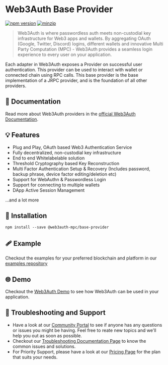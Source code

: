 # Web3Auth Base Provider

[![npm version](https://img.shields.io/npm/v/@web3auth-mpc/base-provider?label=%22%22)](https://www.npmjs.com/package/@web3auth-mpc/base-provider/v/latest)
[![minzip](https://img.shields.io/bundlephobia/minzip/@web3auth-mpc/base-provider?label=%22%22)](https://bundlephobia.com/result?p=@web3auth-mpc/base-provider@latest)

> Web3Auth is where passwordless auth meets non-custodial key infrastructure for Web3 apps and wallets. By aggregating OAuth (Google, Twitter, Discord) logins, different wallets and innovative Multi Party Computation (MPC) - Web3Auth provides a seamless login experience to every user on your application.

Each adapter in Web3Auth exposes a Provider on successful user authentication. This provider can be used to interact with wallet or connected chain using RPC calls. This base provider is the base implementation of a JRPC provider, and is the foundation of all other providers.

## 📖 Documentation

Read more about Web3Auth providers in the [official Web3Auth Documentation](https://web3auth.io/docs/sdk/web/providers/).

## 💡 Features
- Plug and Play, OAuth based Web3 Authentication Service
- Fully decentralized, non-custodial key infrastructure
- End to end Whitelabelable solution
- Threshold Cryptography based Key Reconstruction
- Multi Factor Authentication Setup & Recovery (Includes password, backup phrase, device factor editing/deletion etc)
- Support for WebAuthn & Passwordless Login
- Support for connecting to multiple wallets
- DApp Active Session Management

...and a lot more

## 🔗 Installation

```shell
npm install --save @web3auth-mpc/base-provider
```

## 🩹 Example

Checkout the examples for your preferred blockchain and platform in our [examples repository](https://github.com/Web3Auth/examples/)

## 🌐 Demo

Checkout the [Web3Auth Demo](https://demo-app.web3auth.io/) to see how Web3Auth can be used in your application.

## 💬 Troubleshooting and Support

- Have a look at our [Community Portal](https://community.web3auth.io/) to see if anyone has any questions or issues you might be having. Feel free to reate new topics and we'll help you out as soon as possible.
- Checkout our [Troubleshooting Documentation Page](https://web3auth.io/docs/troubleshooting) to know the common issues and solutions.
- For Priority Support, please have a look at our [Pricing Page](https://web3auth.io/pricing.html) for the plan that suits your needs.
